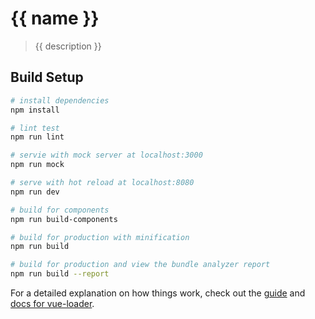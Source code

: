 # {{ name }}
 
> {{ description }}

## Build Setup

``` bash
# install dependencies
npm install

# lint test
npm run lint

# servie with mock server at localhost:3000
npm run mock

# serve with hot reload at localhost:8080
npm run dev

# build for components
npm run build-components

# build for production with minification
npm run build

# build for production and view the bundle analyzer report
npm run build --report
```

For a detailed explanation on how things work, check out the [guide](http://vuejs-templates.github.io/webpack/) and [docs for vue-loader](http://vuejs.github.io/vue-loader).
